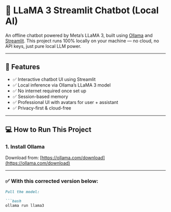 # 🦙 LLaMA 3 Streamlit Chatbot (Local AI)

An offline chatbot powered by Meta’s LLaMA 3, built using [Ollama](https://ollama.com) and [Streamlit](https://streamlit.io). This project runs 100% locally on your machine — no cloud, no API keys, just pure local LLM power.

---

## 🚀 Features

- ✅ Interactive chatbot UI using Streamlit
- ✅ Local inference via Ollama’s LLaMA 3 model
- ✅ No internet required once set up
- ✅ Session-based memory
- ✅ Professional UI with avatars for user + assistant
- ✅ Privacy-first & cloud-free

---

## 💻 How to Run This Project

### 1. Install Ollama
Download from: [https://ollama.com/download](https://ollama.com/download)


---

### ✅ With this corrected version below:

```markdown
Pull the model:

```bash
ollama run llama3

